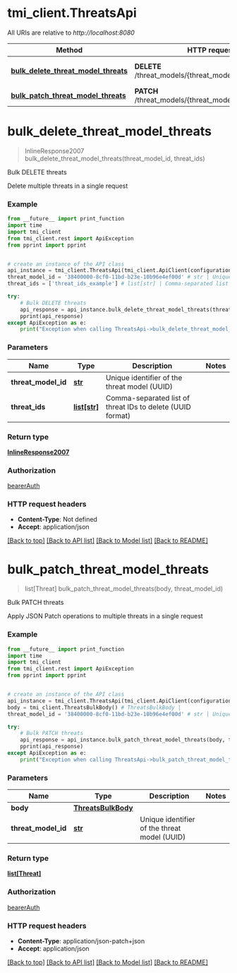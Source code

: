 # tmi_client.ThreatsApi

All URIs are relative to *http://localhost:8080*

Method | HTTP request | Description
------------- | ------------- | -------------
[**bulk_delete_threat_model_threats**](ThreatsApi.md#bulk_delete_threat_model_threats) | **DELETE** /threat_models/{threat_model_id}/threats/bulk | Bulk DELETE threats
[**bulk_patch_threat_model_threats**](ThreatsApi.md#bulk_patch_threat_model_threats) | **PATCH** /threat_models/{threat_model_id}/threats/bulk | Bulk PATCH threats

# **bulk_delete_threat_model_threats**
> InlineResponse2007 bulk_delete_threat_model_threats(threat_model_id, threat_ids)

Bulk DELETE threats

Delete multiple threats in a single request

### Example
```python
from __future__ import print_function
import time
import tmi_client
from tmi_client.rest import ApiException
from pprint import pprint


# create an instance of the API class
api_instance = tmi_client.ThreatsApi(tmi_client.ApiClient(configuration))
threat_model_id = '38400000-8cf0-11bd-b23e-10b96e4ef00d' # str | Unique identifier of the threat model (UUID)
threat_ids = ['threat_ids_example'] # list[str] | Comma-separated list of threat IDs to delete (UUID format)

try:
    # Bulk DELETE threats
    api_response = api_instance.bulk_delete_threat_model_threats(threat_model_id, threat_ids)
    pprint(api_response)
except ApiException as e:
    print("Exception when calling ThreatsApi->bulk_delete_threat_model_threats: %s\n" % e)
```

### Parameters

Name | Type | Description  | Notes
------------- | ------------- | ------------- | -------------
 **threat_model_id** | [**str**](.md)| Unique identifier of the threat model (UUID) | 
 **threat_ids** | [**list[str]**](str.md)| Comma-separated list of threat IDs to delete (UUID format) | 

### Return type

[**InlineResponse2007**](InlineResponse2007.md)

### Authorization

[bearerAuth](../README.md#bearerAuth)

### HTTP request headers

 - **Content-Type**: Not defined
 - **Accept**: application/json

[[Back to top]](#) [[Back to API list]](../README.md#documentation-for-api-endpoints) [[Back to Model list]](../README.md#documentation-for-models) [[Back to README]](../README.md)

# **bulk_patch_threat_model_threats**
> list[Threat] bulk_patch_threat_model_threats(body, threat_model_id)

Bulk PATCH threats

Apply JSON Patch operations to multiple threats in a single request

### Example
```python
from __future__ import print_function
import time
import tmi_client
from tmi_client.rest import ApiException
from pprint import pprint


# create an instance of the API class
api_instance = tmi_client.ThreatsApi(tmi_client.ApiClient(configuration))
body = tmi_client.ThreatsBulkBody() # ThreatsBulkBody | 
threat_model_id = '38400000-8cf0-11bd-b23e-10b96e4ef00d' # str | Unique identifier of the threat model (UUID)

try:
    # Bulk PATCH threats
    api_response = api_instance.bulk_patch_threat_model_threats(body, threat_model_id)
    pprint(api_response)
except ApiException as e:
    print("Exception when calling ThreatsApi->bulk_patch_threat_model_threats: %s\n" % e)
```

### Parameters

Name | Type | Description  | Notes
------------- | ------------- | ------------- | -------------
 **body** | [**ThreatsBulkBody**](ThreatsBulkBody.md)|  | 
 **threat_model_id** | [**str**](.md)| Unique identifier of the threat model (UUID) | 

### Return type

[**list[Threat]**](Threat.md)

### Authorization

[bearerAuth](../README.md#bearerAuth)

### HTTP request headers

 - **Content-Type**: application/json-patch+json
 - **Accept**: application/json

[[Back to top]](#) [[Back to API list]](../README.md#documentation-for-api-endpoints) [[Back to Model list]](../README.md#documentation-for-models) [[Back to README]](../README.md)

